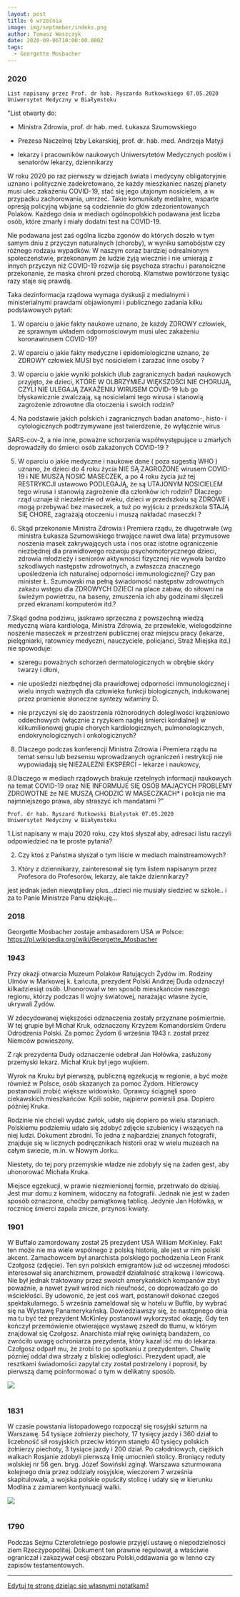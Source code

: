```yaml
---
layout: post
title: 6 września
image: img/septmeber/indeks.png
author: Tomasz Waszczyk
date: 2020-09-06T10:00:00.000Z
tags:
  - Georgette Mosbacher
---
```


### 2020

    List napisany przez Prof. dr hab. Ryszarda Rutkowskiego 07.05.2020 Uniwersytet Medyczny w Białymstoku

"List otwarty do:

- Ministra Zdrowia, prof. dr hab. med. Łukasza Szumowskiego

- Prezesa Naczelnej Izby Lekarskiej, prof. dr. hab. med. Andrzeja Matyji

- lekarzy i pracowników naukowych Uniwersytetów Medycznych posłów i senatorów lekarzy, dziennikarzy

W roku 2020 po raz pierwszy w dziejach świata i medycyny obligatoryjnie uznano i politycznie zadekretowano, że każdy mieszkaniec naszej planety musi ulec zakażeniu COVID-19, stać się jego utajonym nosicielem, a w przypadku zachorowania, umrzeć. Takie komunikaty medialne, wsparte opresją policyjną wbijane są codziennie do głów zdezorientowanych Polaków. Każdego dnia w mediach ogólnopolskich podawana jest liczba osób, które zmarły i miały dodatni test na COVID-19.

Nie podawana jest zaś ogólna liczba zgonów do których doszło w tym samym dniu z przyczyn naturalnych (choroby), w wyniku samobójstw czy różnego rodzaju wypadków. W naszym coraz bardziej odrealnionym społeczeństwie, przekonanym że ludzie żyją wiecznie i nie umierają z innych przyczyn niż COVID-19 rozwija się psychoza strachu i paranoiczne przekonanie, że maska chroni przed chorobą. Kłamstwo powtórzone tysiąc razy staje się prawdą.

Taka dezinformacja rządowa wymaga dyskusji z medialnymi i ministerialnymi prawdami objawionymi i publicznego zadania kilku podstawowych pytań:

1. W oparciu o jakie fakty naukowe uznano, że każdy ZDROWY człowiek, ze sprawnym układem odpornościowym musi ulec zakażeniu koronawirusem COVID-19?

2. W oparciu o jakie fakty medyczne i epidemiologiczne uznano, że ZDROWY człowiek MUSI być nosicielem i zarażać inne osoby ?

3. W oparciu o jakie wyniki polskich i/lub zagranicznych badań naukowych przyjęto, że dzieci, KTÓRE W OLBRZYMIEJ WIĘKSZOŚCI NIE CHORUJĄ, CZYLI NIE ULEGAJĄ ZAKAŽENIU WIRUSEM COVID-19 lub go błyskawicznie zwalczają, są nosicielami tego wirusa i stanowią zagrożenie zdrowotne dla otoczenia i swoich rodzin?

4. Na podstawie jakich polskich i zagranicznych badan anatomo-, histo- i cytologicznych podtrzymywane jest twierdzenie, że wyłącznie wirus

SARS-cov-2, a nie inne, poważne schorzenia współwystępujące u zmarłych doprowadziły do śmierci osób zakażonych COVID-19 ?

5. W oparciu o jakie medyczne i naukowe dane ( poza sugestią WHO ) uznano, że dzieci do 4 roku życia NIE SĄ ZAGROŽONE wirusem COVID-19 i NIE MUSZĄ NOSIĆ MASECZEK, a po 4 roku życia już tej RESTRYKCJI ustawowo PODLEGAJĄ, że są UTAJONYM NOSICIELEM tego wirusa i stanowią zagrożenie dla członków ich rodzin? Dlaczego rząd uznaje iż niezależnie od wieku, dzieci w przedszkolu są ZDROWE i mogą przebywać bez maseczek, a tuż po wyjściu z przedszkola STAJĄ SIĘ CHORE, zagrażają otoczeniu i muszą nakładać maseczki ?

6. Skąd przekonanie Ministra Zdrowia i Premiera rządu, że długotrwałe (wg ministra Łukasza Szumowskiego trwające nawet dwa lata) przymusowe noszenia masek zakrywających usta i nos oraz istotne ograniczenie niezbędnej dla prawidłowego rozwoju psychomotorycznego dzieci, zdrowia młodzieży i seniorów aktywności fizycznej nie wywoła bardzo szkodliwych następstw zdrowotnych, a zwłaszcza znacznego upośledzenia ich naturalnej odporności immunologicznej? Czy pan minister Ł. Szumowski ma pełną świadomość następstw zdrowotnych zakazu wstępu dla ZDROWYCH DZIECI na place zabaw, do siłowni na świeżym powietrzu, na baseny, zmuszenia ich aby godzinami ślęczeli przed ekranami komputerów itd.?

7.Skąd godna podziwu, jaskrawo sprzeczna z powszechną wiedzą medyczną wiara kardiologa, Ministra Zdrowia, że przewlekle, wielogodzinne noszenie maseczek w przestrzeni publicznej oraz miejscu pracy (lekarze, pielęgniarki, ratownicy medyczni, nauczyciele, policjanci, Straż Miejska itd.) nie spowoduje:

- szeregu poważnych schorzeń dermatologicznych w obrębie skóry twarzy i dłoni,

- nie upośledzi niezbędnej dla prawidłowej odporności immunologicznej i wielu innych ważnych dla człowieka funkcji biologicznych, indukowanej przez promienie słoneczne syntezy witaminy D.

- nie przyczyni się do zaostrzenia różnorodnych dolegliwości krążeniowo oddechowych (włącznie z ryzykiem nagłej śmierci kordialnej) w kilkumilionowej grupie chorych kardiologicznych, pulmonologicznych, endokrynologicznych i onkologicznych?

8. Dlaczego podczas konferencji Ministra Zdrowia i Premiera rządu na temat sensu lub bezsensu wprowadzanych ograniczeń i restrykcji nie wypowiadają się NIEZALEŻNI EKSPERCI - lekarze i naukowcy,

9.Dlaczego w mediach rządowych brakuje rzetelnych informacji naukowych na temat COVID-19 oraz NIE INFORMUJE SIĘ OSÓB MAJĄCYCH PROBLEMY ZDROWOTNE że NIE MUSZĄ CHODZIĆ W MASECZKACH* i policja nie ma najmniejszego prawa, aby straszyć ich mandatami ?"

    Prof. dr hab. Ryszard Rutkowski Białystok 07.05.2020 
    Uniwersytet Medyczny w Białymstoku

1.List napisany w maju 2020 roku, czy ktoś słyszał aby, adresaci listu raczyli odpowiedzieć na te proste pytania?

2. Czy ktoś z Państwa słyszał o tym liście w mediach mainstreamowych?

3. Który z dziennikarzy, zainteresował się tym listem napisanym przez Profesora do Profesorów, lekarzy, ale także dziennikarzy?

jest jednak jeden niewątpliwy plus...dzieci nie musiały siedzieć w szkole.. i za to Panie Ministrze Panu dziękuję...

### 2018

Georgette Mosbacher zostaje ambasadorem USA w Polsce: https://pl.wikipedia.org/wiki/Georgette_Mosbacher

### 1943

Przy okazji otwarcia Muzeum Polaków Ratujących Żydów im. Rodziny Ulmów w Markowej k. Łańcuta, prezydent Polski Andrzej Duda odznaczył kilkadziesiąt osób. Uhonorował w ten sposób mieszkańców naszego regionu, którzy podczas II wojny światowej, narażając własne życie, ukrywali Żydów.

W zdecydowanej większości odznaczenia zostały przyznane pośmiertnie. W tej grupie był Michał Kruk, odznaczony Krzyżem Komandorskim Orderu Odrodzenia Polski. Za pomoc Żydom 6 września 1943 r. został przez Niemców powieszony.

Z rąk prezydenta Dudy odznaczenie odebrał Jan Hołówka, zasłużony przemyski lekarz. Michał Kruk był jego wujkiem.

Wyrok na Kruku był pierwszą, publiczną egzekucją w regionie, a być może również w Polsce, osób skazanych za pomoc Żydom. Hitlerowcy postanowili zrobić większe widowisko. Oprawcy ściągnęli sporo ciekawskich mieszkańców. Kpili sobie, najpierw powiesili psa. Dopiero później Kruka.

Rodzinie nie chcieli wydać zwłok, udało się dopiero po wielu staraniach. Polskiemu podziemiu udało się zdobyć zdjęcie szubienicy i wiszących na niej ludzi. Dokument zbrodni. To jedna z najbardziej znanych fotografii, znajduje się w licznych podręcznikach historii oraz w wielu muzeach na całym świecie, m.in. w Nowym Jorku.

Niestety, do tej pory przemyskie władze nie zdobyły się na żaden gest, aby uhonorować Michała Kruka.

Miejsce egzekucji, w prawie niezmienionej formie, przetrwało do dzisiaj. Jest mur domu z kominem, widoczny na fotografii. Jednak nie jest w żaden sposób oznaczone, choćby pamiątkową tablicą. Jedynie Jan Hołówka, w rocznicę śmierci zapala znicze, przynosi kwiaty.

### 1901

W Buffalo zamordowany został 25 prezydent USA William McKinley.
Fakt ten może nie ma wiele wspólnego z polską historią, ale jest w nim polski akcent. Zamachowcem był anarchista polskiego pochodzenia Leon Frank Czołgosz (zdjęcie). Ten syn polskich emigrantów już od wczesnej młodości interesował się anarchizmem, prowadził działalność strajkową i lewicową. Nie był jednak traktowany przez swoich amerykańskich kompanów zbyt poważnie, a nawet żywił wśród nich nieufność, co doprowadzało go do wściekłości. By udowonić, że jest coś wart, postanowił dokonać czegoś spektakularnego.
5 września zameldował się w hotelu w Bufflo, by wybrać się na Wystawę Panamerykańską. Dowiedziawszy się, że następnego dnia ma tu być też prezydent McKinley postanowił wykorzystać okazję.
Gdy ten kończył przemówienie otwierające wystawę zszedł do tłumu, w którym znajdował się Czołgosz. Anarchista miał rękę owiniętą bandażem, co zwróciło uwagę ochroniarza prezydenta, który kazał iść mu do lekarza. Czołgosz odparł mu, że zrobi to po spotkaniu z prezydentem. Chwilę pózniej oddał dwa strzały z bliskiej odległości.
Prezydent upadł, ale resztkami świadomości zapytał czy został postrzelony i poprosił, by pierwszą damę poinformować o tym w delikatny sposób.

<img src="./img/september/buffalo.jpg"><br><br>

### 1831

W czasie powstania listopadowego rozpoczął się rosyjski szturm na Warszawę.
54 tysiące żołnierzy piechoty, 17 tysięcy jazdy i 360 dział to liczebność sił rosyjskich przeciw którym stanęło 40 tysięcy polskich żołnierzy piechoty, 3 tysiące jazdy i 200 dział.
Po całodniowych, ciężkich walkach Rosjanie zdobyli pierwszą linię umocnień stolicy. Broniący reduty wolskiej nr 56 gen. bryg. Józef Sowiński zginął. Warszawa szturmowana kolejnego dnia przez oddziały rosyjskie, wieczorem 7 września skapitulowała, a wojska polskie opuściły stolicę i udały się w kierunku Modlina z zamiarem kontynuacji walki.

<img src="./img/september/powstanie.jpg"><br><br>

### 1790

Podczas Sejmu Czteroletniego posłowie przyjęli ustawę o niepodzielności ziem Rzeczypopolitej.
Dokument ten prawnie regulował, a właściwie ograniczał i zakazywał cesji obszaru Polski,oddawania go w lenno czy zapisów testamentowych.

---

<a href="https://github.com/TomaszWaszczyk/historia.waszczyk.com/edit/master/src/content/september-6.md" target="_blank">Edytuj tę stronę dzieląc się własnymi notatkami!</a>
